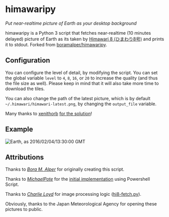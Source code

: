 # himawaripy
*Put near-realtime picture of Earth as your desktop background*

himawaripy is a Python 3 script that fetches near-realtime (10 minutes delayed)
picture of Earth as its taken by
[Himawari 8 (ひまわり8号)](https://en.wikipedia.org/wiki/Himawari_8) and prints it to stdout. Forked from [boramalper/himawaripy](https://github.com/boramalper/himawaripy).

## Configuration
You can configure the level of detail, by modifying the script. You can set the
global variable `level` to `4`, `8`, `16`, or `20` to increase the quality (and
thus the file size as well). Please keep in mind that it will also take more
time to download the tiles.

You can also change the path of the latest picture, which is by default
`~/.himawari/himawari-latest.png`, by changing the `output_file` variable.



Many thanks to [xenithorb](https://github.com/xenithorb) [for the solution](https://github.com/xenithorb/himawaripy/commit/01d7c681ae7ce47f639672733d0f734574662833)!

## Example
![Earth, as 2016/02/04/13:30:00 GMT](http://i.imgur.com/4XA6WaM.jpg)
    
## Attributions

Thanks to *[Bora M. Alper](https://github.com/boramalper)* for originally
creating this script.

Thanks to *[MichaelPote](https://github.com/MichaelPote)* for the [initial
implementation](https://gist.github.com/MichaelPote/92fa6e65eacf26219022) using
Powershell Script.

Thanks to *[Charlie Loyd](https://github.com/celoyd)* for image processing logic
([hi8-fetch.py](https://gist.github.com/celoyd/39c53f824daef7d363db)).

Obviously, thanks to the Japan Meteorological Agency for opening these pictures
to public.
